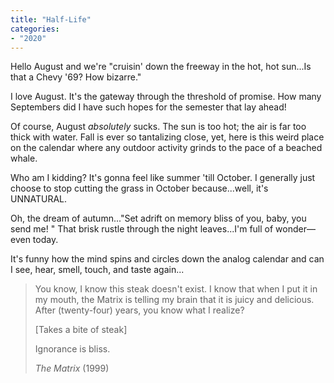 ```yaml
---
title: "Half-Life"
categories:
- "2020"
---
```


Hello August and we're "cruisin' down the freeway in the hot, hot sun...Is that a Chevy '69? How bizarre."

I love August.  It's the gateway through the threshold of promise.  How many Septembers did I have such hopes for the semester that lay ahead!

Of course, August *absolutely* sucks.  The sun is too hot; the air is far too thick with water.  Fall is ever so tantalizing close, yet, here is this weird place on the calendar where any outdoor activity grinds to the pace of a beached whale.

Who am I kidding?  It's gonna feel like summer 'till October.  I generally just choose to stop cutting the grass in October because...well, it's UNNATURAL.

Oh, the dream of autumn..."Set adrift on memory bliss of you, baby, you send me! " That brisk rustle through the night leaves...I'm full of wonder—even today.

It's funny how the mind spins and circles down the analog calendar and can I see, hear, smell, touch, and taste again...

>You know, I know this steak doesn't exist. I know that when I put it in my mouth, the Matrix is telling my brain that it is juicy and delicious. After (twenty-four) years, you know what I realize?
>
>[Takes a bite of steak] 
>
>Ignorance is bliss.
>
>*The Matrix* (1999)


